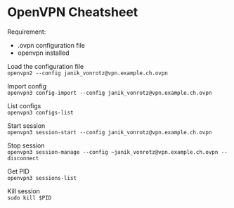 # OpenVPN Cheatsheet

Requirement:
* .ovpn configuration file
* openvpn installed

Load the configuration file\
`openvpn2 --config janik_vonrotz@vpn.example.ch.ovpn`

Import config\
`openvpn3 config-import --config janik_vonrotz@vpn.example.ch.ovpn`

List configs\
`openvpn3 configs-list`

Start session\
`openvpn3 session-start --config janik_vonrotz@vpn.example.ch.ovpn`

Stop session\
`openvpn3 session-manage --config ~janik_vonrotz@vpn.example.ch.ovpn --disconnect`

Get PID\
`openvpn3 sessions-list`

Kill session\
`sudo kill $PID`